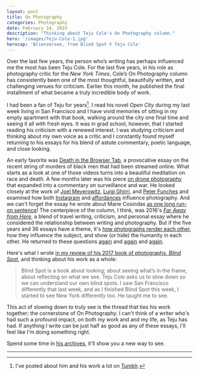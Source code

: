 ```yaml
---
layout: post
title: On Photography
categories: Photography
date: February 14, 2019
description: "Thinking about Teju Cole's On Photography column."
hero: '/images/Teju-Cole-1.jpg'
herocap: 'Brienzersee, from Blind Spot © Teju Cole'
---
```


Over the last few years, the person who’s writing has perhaps influenced me the most has been Teju Cole. For the last five years, in his role as photography critic for the *New York Times*, Cole’s On Photography column has consistently been one of the most thoughtful, beautifully written, and challenging venues for criticism. Earlier this month, he published the final installment of what became a truly incredible body of work.

I had been a fan of Teju for years[^1]. I read his novel *Open City* during my last week living in San Francisco and I have vivid memories of sitting in my empty apartment with that book, walking around the city one final time and seeing it all with fresh eyes. It was in grad school, however, that I started reading his criticism with a renewed interest. I was studying criticism and thinking about my own voice as a critic and I constantly found myself returning to his essays for his blend of astute commentary, poetic language, and close looking.

An early favorite was [Death in the Browser Tab](https://www.nytimes.com/2015/05/24/magazine/death-in-the-browser-tab.html), a provocative essay on the recent string of murders of black men that had been streamed online. What starts as a look at one of those videos turns into a beautiful meditation on race and death. A few months later was his piece [on drone photography](https://www.nytimes.com/2015/07/26/magazine/the-unquiet-sky.html) that expanded into a commentary on surveillance and war. He looked closely at the work of [Joel Meyerowitz](https://www.nytimes.com/2018/01/18/magazine/joel-meyerowitzs-career-is-minihistory-of-photography.html), [Luigi Ghirri](https://www.nytimes.com/2016/07/03/magazine/luigi-ghirris-brilliant-photographic-puzzles.html), and [Peter Funches](https://www.nytimes.com/2018/03/20/magazine/peter-funch-sees-the-patterns-in-the-people-on-the-street.html) and examined how both [Instagram](https://www.nytimes.com/2015/12/13/magazine/serious-play.html) and [affordances](https://www.nytimes.com/2018/06/27/magazine/take-a-photo-here.html) influence photography. And we can't forget the essay he wrote about Marie Cosindas [as one long run-on sentence](https://www.nytimes.com/2017/09/07/magazine/still-lives-that-wont-hold-still.html)! The centerpiece of the column, I think, was 2016's [*Far Away from Here*](), a blend of travel writing, criticism, and personal essay where he considered the relationship between writing and photography. But if the five years and 36 essays have a theme, it's [how photographs render each other](https://www.nytimes.com/2017/06/13/magazine/getting-others-right.html), how they influence the subject, and show (or hide) the humanity in each other. He returned to these questions [again](https://www.nytimes.com/2018/09/27/magazine/photographing-past-stereotype.html) and [again](https://www.nytimes.com/2018/08/23/magazine/theres-less-to-portraits-than-meets-the-eye-and-more.html) and [again](https://www.nytimes.com/2016/04/03/magazine/a-too-perfect-picture.html).

Here's what I wrote [in my review of his 2017 book of photographs, *Blind Spot*](http://jarrettfuller.blog/post/162824559912/blind-spot), and thinking about his work as a whole:

> Blind Spot is a book about looking; about seeing what’s in the frame, about reflecting on what we see. Teju Cole asks us to slow down so we can understand our own blind spots. I saw San Francisco differently that last week, and as I finished Blind Spot this week, I started to see New York differently too. He taught me to see.

This act of slowing down to truly see is the thread that ties his work together; the cornerstone of On Photography. I can't think of a writer who's had such a profound impact, on both my work and and my life, as Teju has had. If anything I write can be just half as good as any of these essays, I'll feel like I'm doing something right.

Spend some time in [his archives](https://www.nytimes.com/by/teju-cole), it'll show you a new way to see.

* * *

[^1]: I've posted about him and his work a lot on [Tumblr](http://jarrettfuller.blog/tagged/teju-cole).
